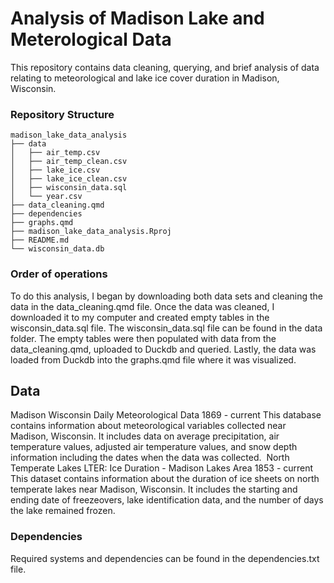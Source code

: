 # Analysis of Madison Lake and Meterological Data

This repository contains data cleaning, querying, and brief analysis of data relating to meteorological and lake ice cover duration in Madison, Wisconsin. 

### Repository Structure
``` 
madison_lake_data_analysis
├── data
│   ├── air_temp.csv
│   ├── air_temp_clean.csv
│   ├── lake_ice.csv
│   ├── lake_ice_clean.csv
│   ├── wisconsin_data.sql
│   └── year.csv
├── data_cleaning.qmd
├── dependencies
├── graphs.qmd
├── madison_lake_data_analysis.Rproj
├── README.md
└── wisconsin_data.db
```

### Order of operations

To do this analysis, I began by downloading both data sets and cleaning the data in the data_cleaning.qmd file. Once the data was cleaned, I downloaded it to my computer and created empty tables in the wisconsin_data.sql file. The wisconsin_data.sql file can be found in the data folder. The empty tables were then populated with data from the data_cleaning.qmd, uploaded to Duckdb and queried. Lastly, the data was loaded from Duckdb into the graphs.qmd file where it was visualized.   

## Data

Madison Wisconsin Daily Meteorological Data 1869 - current
This database contains information about meteorological variables collected near Madison, Wisconsin. It includes data on average precipitation, air temperature values, adjusted air temperature values, and snow depth information including the dates when the data was collected. 
North Temperate Lakes LTER: Ice Duration - Madison Lakes Area 1853 - current
This dataset contains information about the duration of ice sheets on north temperate lakes near Madison, Wisconsin. It includes the starting and ending date of freezeovers, lake identification data, and the number of days the lake remained frozen.

### Dependencies

Required systems and dependencies can be found in the dependencies.txt file. 

